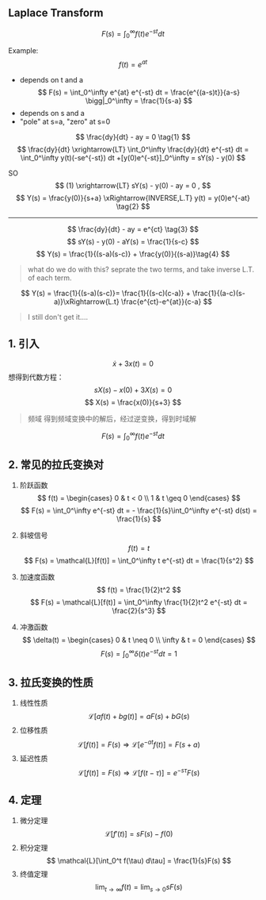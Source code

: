 ## Laplace Transform
$$
F(s) = \int_0^\infty f(t) e^{-st} dt
$$

Example:
$$
f(t) = e^{at}
$$
- depends on t and a
$$
F(s) = \int_0^\infty e^{at} e^{-st} dt = \frac{e^{(a-s)t}}{a-s} \bigg|_0^\infty = \frac{1}{s-a}
$$
- depends on s and a
- "pole" at s=a, "zero" at s=0

$$
\frac{dy}{dt} - ay = 0 \tag{1}
$$
$$
\frac{dy}{dt} \xrightarrow{LT} \int_0^\infty \frac{dy}{dt} e^{-st} dt = \int_0^\infty y(t)(-se^{-st}) dt +[y(0)e^{-st}]_0^\infty = sY(s) - y(0)
$$

SO 
$$
(1) \xrightarrow{LT} sY(s) - y(0) - ay = 0 ,
$$
$$
Y(s) = \frac{y(0)}{s+a} \xRightarrow{INVERSE,L.T} y(t) = y(0)e^{-at} \tag{2}
$$

---

$$
\frac{dy}{dt} - ay = e^{ct} \tag{3}
$$
$$
sY(s) - y(0) - aY(s) = \frac{1}{s-c} 
$$
$$
Y(s) = \frac{1}{(s-a)(s-c)} + \frac{y(0)}{(s-a)}\tag{4}
$$
> what do we do with this?
seprate the two terms, and take inverse L.T. of each term.

$$
Y(s) = \frac{1}{(s-a)(s-c)}= \frac{1}{(s-c)(c-a)} + \frac{1}{(a-c)(s-a)}\xRightarrow{L.t}
\frac{e^{ct}-e^{at}}{c-a}
$$


> I still don't get it....

## 1. 引入
$$
\dot{x} + 3x(t) = 0
$$
想得到代数方程：
$$
sX(s) - x(0) + 3X(s) = 0
$$
$$
X(s) = \frac{x(0)}{s+3}
$$
> 频域
> 得到频域变换中的解后，经过逆变换，得到时域解

$$
F(s)  =\int_0^\infty f(t)e^{-st} dt
$$

## 2. 常见的拉氏变换对
1. 阶跃函数
$$
f(t) = 
\begin{cases}
0 & t < 0 \\
1 & t \geq 0
\end{cases}
$$
$$
F(s) = \int_0^\infty e^{-st} dt = - \frac{1}{s}\int_0^\infty e^{-st} d(st) = \frac{1}{s}
$$

2. 斜坡信号
$$
f(t) = t 
$$
$$
F(s) = \mathcal{L}[f(t)] = \int_0^\infty t e^{-st} dt = \frac{1}{s^2}
$$

3. 加速度函数
$$
f(t) = \frac{1}{2}t^2
$$
$$
F(s) = \mathcal{L}[f(t)] = \int_0^\infty \frac{1}{2}t^2 e^{-st} dt = \frac{2}{s^3}
$$

4. 冲激函数
$$
\delta(t) =
\begin{cases}
0 & t \neq 0 \\
\infty & t = 0
\end{cases}
$$
$$
F(s) = \int_0^\infty \delta(t) e^{-st} dt = 1
$$

## 3. 拉氏变换的性质
1. 线性性质
$$
\mathcal{L}[af(t) + bg(t)] = aF(s) + bG(s)
$$
2. 位移性质
$$
\mathcal{L}[f(t)] = F(s) \Rightarrow \mathcal{L}[e^{-at}f(t)] =F(s+a)
$$
3. 延迟性质
$$
\mathcal{L}[f(t)] = F(s) \Rightarrow \mathcal{L}[f(t-\tau)] = e^{-s\tau}F(s)
$$

## 4. 定理
1. 微分定理
$$
\mathcal{L}[f'(t)] = sF(s) - f(0)
$$
2. 积分定理
$$
\mathcal{L}[\int_0^t f(\tau) d\tau] = \frac{1}{s}F(s)
$$
3. 终值定理
$$
\lim_{t \to \infty} f(t) = \lim_{s \to 0} sF(s)
$$